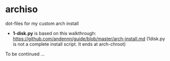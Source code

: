 # archiso
dot-files for my custom arch install

* **1-disk.py** is based on this walkthrough: https://github.com/andennn/guide/blob/master/arch-install.md (1disk.py is not a complete install script. It ends at arch-chroot)

To be continued ...
